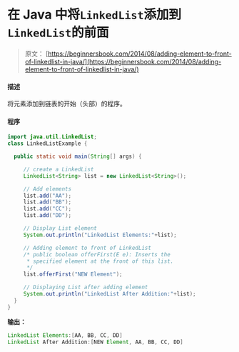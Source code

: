 # 在 Java 中将`LinkedList`添加到`LinkedList`的前面

> 原文： [https://beginnersbook.com/2014/08/adding-element-to-front-of-linkedlist-in-java/](https://beginnersbook.com/2014/08/adding-element-to-front-of-linkedlist-in-java/)

#### 描述

将元素添加到链表的开始（头部）的程序。

#### 程序

```java
import java.util.LinkedList;
class LinkedListExample {

  public static void main(String[] args) {

     // create a LinkedList
     LinkedList<String> list = new LinkedList<String>();

     // Add elements
     list.add("AA");
     list.add("BB");
     list.add("CC");
     list.add("DD");

     // Display List element
     System.out.println("LinkedList Elements:"+list);

     // Adding element to front of LinkedList
     /* public boolean offerFirst(E e): Inserts the 
      * specified element at the front of this list.
      */
     list.offerFirst("NEW Element");

     // Displaying List after adding element
     System.out.println("LinkedList After Addition:"+list);
  }
}
```

**输出：**

```java
LinkedList Elements:[AA, BB, CC, DD]
LinkedList After Addition:[NEW Element, AA, BB, CC, DD]
```